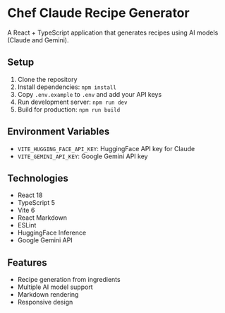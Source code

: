 # Chef Claude Recipe Generator

A React + TypeScript application that generates recipes using AI models (Claude and Gemini).

## Setup

1. Clone the repository
2. Install dependencies: `npm install`
3. Copy `.env.example` to `.env` and add your API keys
4. Run development server: `npm run dev`
5. Build for production: `npm run build`

## Environment Variables

- `VITE_HUGGING_FACE_API_KEY`: HuggingFace API key for Claude
- `VITE_GEMINI_API_KEY`: Google Gemini API key

## Technologies

- React 18
- TypeScript 5
- Vite 6
- React Markdown
- ESLint
- HuggingFace Inference
- Google Gemini API

## Features

- Recipe generation from ingredients
- Multiple AI model support
- Markdown rendering
- Responsive design
